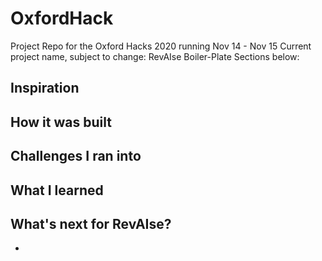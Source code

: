 # OxfordHack
Project Repo for the Oxford Hacks 2020 running Nov 14 - Nov 15
Current project name, subject to change: RevAIse
Boiler-Plate Sections below: 

## Inspiration


## How it was built

## Challenges I ran into


## What I learned

## What's next for RevAIse?
* 